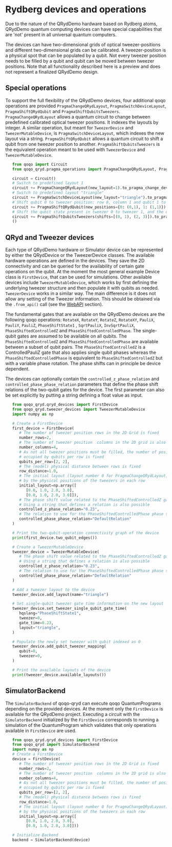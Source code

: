 Rydberg devices and operations
==============================

Due to the nature of the QRydDemo hardware based on Rydberg atoms, QRydDemo quantum computing devices can have special capabilities that are 'not' present in all universal quantum computers.

The devices can have two-dimensional grids of optical tweezer-positions and different two-dimensional grids can be calibrated. A tweezer-position is a physical spot that can be populated by a qubit.
Not every tweezer position needs to be filled by a qubit and qubit can be moved between tweezer positions.
Note that all functionality described here is a preview and does not represent a finalized QRydDemo design.


Special operations
------------------

To support the full flexibility of the QRydDemo devices, four additional qoqo operations are provided ``PragmaChangeQRydLayout``, ``PragmaSwitchDeviceLayout``, ``PragmaShiftQRydQubit`` and ``PragmaShiftQubitsTweezers``.
``PragmaChangeQRydLayout`` allows a quantum circuit to change between predefined calibrated optical tweezer positions. It indexes the layouts by integer. A similar operation, but meant for ``TweezerDevice`` and ``TweezerMutableDevice``, is ``PragmaSwitchDeviceLayout``, which indexes the new layout via a string.
``PragmaShiftQRydQubit`` allows a quantum circuit to shift a qubit from one tweezer position to another. ``PragmaShiftQubitsTweezers`` is the equivalent operation meant to be used with ``TweezerDevice`` and ``TweezerMutableDevice``.

```python
   from qoqo import Circuit
   from qoqo_qryd.pragma_operations import PragmaChangeQRydLayout, PragmaShiftQRydQubit, PragmaSwitchDeviceLayout, PragmaShiftQubitsTweezers

   circuit = Circuit()
   # Switch to predefined layout 1
   circuit += PragmaChangeQRydLayout(new_layout=1).to_pragma_change_device()
   # Switch to predefined layout "triangle"
   circuit += PragmaSwitchDeviceLayout(new_layout="triangle").to_pragma_change_device()
   # Shift qubit 0 to tweezer position: row 0, column 1 and qubit 1 to postion row 1, column 1
   circuit += PragmaShiftQRydQubit(new_positions={0: (0,1), 1: (1,1)}).to_pragma_change_device()
   # Shift the qubit state present in tweezer 0 to tweezer 1, and the qubit state present in tweezer 2 to tweezer 3
   circuit += PragmaShiftQubitsTweezers(shifts=[(0, 1), (2, 3)]).to_pragma_change_device()
   ()
```


QRyd and Tweezer devices 
-------

Each type of QRydDemo hardware or Simulator device can be represented by either the QRydDevice or the TweezerDevice classes.
The available hardware operations are defined in the devices. They save the 2D connectivity and can be queried for the availability of certain gate operations on the qubit.
At the moment the most general example Device class is ``FirstDevice``, that can be used for simulations. Other available devices include ``TweezerMutableDevice``, which works by first defining the underlying tweezer structure and then populate it with qubits as needed. ``TweezerDevice`` works in a similar way. The main difference is it does not allow any setting of the Tweezer information. This should be obtained via the `.from_api()` call (see the [WebAPI](webapi.md) section).

The fundamental gates that are available on the QRydDemo devices are the following qoqo operations: ``RotateX``, ``RotateY``, ``RotateZ``, ``RotateXY``, ``PauliX``,  ``PauliY``,  ``PauliZ``, ``PhaseShiftState1`` ,  ``SqrtPauliX``,  ``InvSqrtPauliX``, ``PhaseShiftedControlledZ`` and ``PhaseShiftedControlledPhase``.
The single-qubit gates are assumed to be available on all qubits. 
The ``PhaseShiftedControlledZ`` and ``PhaseShiftedControlledPhase`` are available between a subset of qubit pairs.
The ``PhaseShiftedControlledZ`` is a ControlledPauliZ gate that also applies single qubit phases whereas the  ``PhaseShiftedControlledPhase`` is equivalent to ``PhaseShiftedControlledZ`` but with a variable phase rotation.
The phase shifts can in principle be device dependent.

The devices can optionally contain the ``controlled_z_phase_relation`` and ``controlled_phase_phase_relation`` parameters that define the phase shift relations of the two-qubit gates for the device. The first parameter can also be set explicitly by putting a string defining a float value as input.

```python
   from qoqo_qryd.qryd_devices import FirstDevice
   from qoqo_qryd.tweezer_devices import TweezerMutableDevice
   import numpy as np

   # Create a FirstDevice
   first_device = FirstDevice(
      # The number of tweezer position rows in the 2D Grid is fixed
      number_rows=2,
      # The number of tweezer position  columns in the 2D grid is also fixed
      number_columns=4,
      # As not all tweezer positions must be filled, the number of positions
      # occupied by qubits per row is fixed
      qubits_per_row=[2, 2],
      # The (model) physical distance between rows is fixed
      row_distance=1.0,
      # The initial layout (layout number 0 for PragmaChangeQRydLayout) is defined 
      # by the physical positions of the tweezers in each row
      initial_layout=np.array([
         [0.0, 1.0, 2.0, 3.0],
         [0.0, 1.0, 2.0, 3.0]]),
      # The phase shift value related to the PhaseShiftedControlledZ gate
      # Using a string that defines a relation is also possible
      controlled_z_phase_relation="0.23",
      # The relation to use for the PhaseShiftedControlledPhase phase shift value
      controlled_phase_phase_relation="DefaultRelation"
   )

   # Print the two-qubit-operation connectivity graph of the device
   print(first_device.two_qubit_edges())

   # Create a TweezerMutableDevice
   tweezer_device = TweezerMutableDevice(
      # The phase shift value related to the PhaseShiftedControlledZ gate
      # Using a string that defines a relation is also possible
      controlled_z_phase_relation="0.23",
      # The relation to use for the PhaseShiftedControlledPhase phase shift value
      controlled_phase_phase_relation="DefaultRelation"
   )

   # Add a tweezer layout to the device
   tweezer_device.add_layout(name="triangle")

   # Set single-qubit tweezer gate time information on the new layout
   tweezer_device.set_tweezer_single_qubit_gate_time(
      hqslang="PhaseShiftState1",
      tweezer=0,
      gate_time=0.23,
      layout="triangle",
   )

   # Populate the newly set tweezer with qubit indexed as 0
   tweezer_device.add_qubit_tweezer_mapping(
      qubit=0,
      tweezer=0,
   )

   # Print the available layouts of the device
   print(tweezer_device.available_layouts())
```


SimulatorBackend
----------------

The ``SimulatorBackend`` of qoqo-qryd can execute qoqo QuantumPrograms depending on the provided devices. At the moment only the ``FirstDevice`` is available for the QRydDemo project.
Executing a circuit with the ``SimulatorBackend`` initialized by the ``FirstDevice`` corresponds to running a simulation of the QuantumProgram which validates that only
operations available in ``FirstDevice`` are used.

```python
   from qoqo_qryd.qryd_devices import FirstDevice
   from qoqo_qryd import SimulatorBackend
   import numpy as np
   # Create a FirstDevice
   device = FirstDevice(
      # The number of tweezer position rows in the 2D Grid is fixed
      number_rows=2,
      # The number of tweezer position  columns in the 2D grid is also fixed
      number_columns=4,
      # As not all tweezer positions must be filled, the number of positions
      # occupied by qubits per row is fixed
      qubits_per_row=[2, 2],
      # The (model) physical distance between rows is fixed
      row_distance=1.0,
      # The initial layout (layout number 0 for PragmaChangeQRydLayout) is defined 
      # by the physical positions of the tweezers in each row
      initial_layout=np.array([
         [0.0, 1.0, 2.0, 3.0],
         [0.0, 1.0, 2.0, 3.0]]))

   # Initialize Backend
   backend = SimulatorBackend(device)
```
